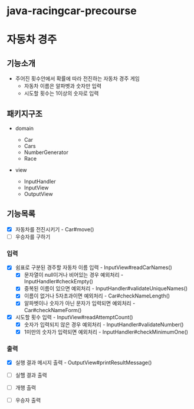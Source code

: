 # java-racingcar-precourse

# 자동차 경주

## 기능소개

- 주어진 횟수안에서 확률에 따라 전진하는 자동차 경주 게임
    - 자동차 이름은 알파벳과 숫자만 입력
    - 시도할 횟수는 1이상의 숫자로 입력

## 패키지구조

- domain
    - Car
    - Cars
    - NumberGenerator
    - Race

- view
    - InputHandler
    - InputView
    - OutputView

## 기능목록

- [x] 자동차를 전진시키기 - Car#move()
- [ ] 우승자를 구하기

### 입력

- [x] 쉼표로 구분된 경주할 자동차 이름 입력 - InputView#readCarNames()
    - [x] 문자열이 null이거나 비어있는 경우 예외처리 - InputHandler#checkEmpty()
    - [x] 중복된 이름이 있으면 예외처리 - InputHandler#validateUniqueNames()
    - [x] 이름이 없거나 5자초과이면 예외처리 - Car#checkNameLength()
    - [x] 알파벳이나 숫자가 아닌 문자가 입력되면 예외처리 - Car#checkNameForm()
- [x] 시도할 횟수 입력 - InputView#readAttemptCount()
    - [x] 숫자가 입력되지 않은 경우 예외처리 - InputHandler#validateNumber()
    - [x] 1미만의 숫자가 입력되면 예외처리 - InputHandler#checkMinimumOne()

### 출력

- [x] 실행 결과 메시지 출력 - OutputView#printResultMessage()
- [ ] 실핼 결과 출력
- [ ] 개행 출력
- [ ] 우승자 출력

